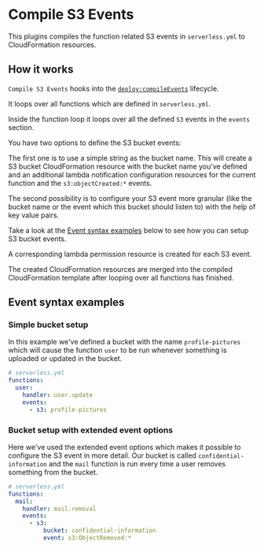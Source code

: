 <!--
title: Compile S3 Events
layout: Page
-->

# Compile S3 Events

This plugins compiles the function related S3 events in `serverless.yml` to CloudFormation resources.

## How it works

`Compile S3 Events` hooks into the [`deploy:compileEvents`](/lib/plugins/deploy) lifecycle.

It loops over all functions which are defined in `serverless.yml`.

Inside the function loop it loops over all the defined `S3` events in the `events` section.

You have two options to define the S3 bucket events:

The first one is to use a simple string as the bucket name. This will create a S3 bucket CloudFormation resource with
the bucket name you've defined and an additional lambda notification configuration resources for the current
function and the `s3:objectCreated:*` events.

The second possibility is to configure your S3 event more granular (like the bucket name or the event which this bucket
should listen to) with the help of key value pairs.

Take a look at the [Event syntax examples](#event-syntax-examples) below to see how you can setup S3 bucket events.

A corresponding lambda permission resource is created for each S3 event.

The created CloudFormation resources are merged into the compiled CloudFormation template after looping
over all functions has finished.

## Event syntax examples

### Simple bucket setup

In this example we've defined a bucket with the name `profile-pictures` which will cause the function `user` to be run
whenever something is uploaded or updated in the bucket.

```yml
# serverless.yml
functions:
  user:
    handler: user.update
    events:
      - s3: profile-pictures
```

### Bucket setup with extended event options

Here we've used the extended event options which makes it possible to configure the S3 event in more detail.
Our bucket is called `confidential-information` and the `mail` function is run every time a user removes something from
the bucket.

```yml
# serverless.yml
functions:
  mail:
    handler: mail.removal
    events:
      - s3:
          bucket: confidential-information
          event: s3:ObjectRemoved:*
```
